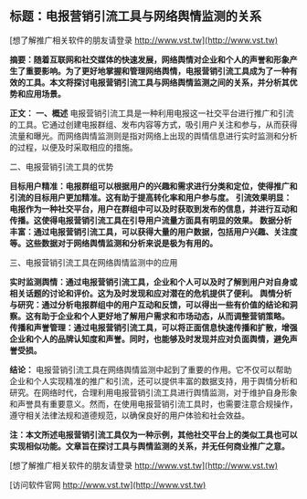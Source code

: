 ## **标题：电报营销引流工具与网络舆情监测的关系**

[想了解推广相关软件的朋友请登录 http://www.vst.tw](http://www.vst.tw)

**摘要：随着互联网和社交媒体的快速发展，网络舆情对企业和个人的声誉和形象产生了重要影响。为了更好地掌握和管理网络舆情，电报营销引流工具成为了一种有效的工具。本文将探讨电报营销引流工具与网络舆情监测之间的关系，并分析其优势和应用场景。**

**正文：**
**一、概述**
电报营销引流工具是一种利用电报这一社交平台进行推广和引流的工具。它通过创建电报群组、发布内容等方式，吸引用户关注和参与，从而获得流量和曝光。而网络舆情监测则是指对网络上出现的舆情信息进行实时监测和分析的过程，以便及时采取相应的措施。

二、电报营销引流工具的优势

**目标用户精准：电报群组可以根据用户的兴趣和需求进行分类和定位，使得推广和引流的目标用户更加精准。这有助于提高转化率和用户参与度。**
**引流效果明显：电报作为一种社交平台，用户在群组中可以及时获取到发布的信息，并进行互动和传播。这使得电报营销引流工具在引导用户流量方面具有明显的效果。**
**数据分析丰富：通过电报营销引流工具，可以获得大量的用户数据，包括用户兴趣、关注度等。这些数据对于网络舆情监测和分析来说是极为有用的。**

三、电报营销引流工具在网络舆情监测中的应用

**实时监测舆情：通过电报营销引流工具，企业和个人可以及时了解到用户对自身或相关话题的讨论和评价。这为及时发现和应对潜在的危机提供了便利。**
**舆情分析与研究：通过分析电报群组中的用户互动和反馈，可以得出一些有价值的结论和洞察。这有助于企业和个人更好地了解用户需求和市场动态，从而调整营销策略。**
**传播和声誉管理：通过电报营销引流工具，可以将正面信息快速传播和扩散，增强企业和个人的品牌认知度和声誉。同时，也能够及时发现并应对负面舆情，避免声誉受损。**

**结论：**
电报营销引流工具在网络舆情监测中起到了重要的作用。它不仅可以帮助企业和个人实现精准的推广和引流，还可以提供丰富的数据支持，用于舆情分析和研究。在网络时代，合理利用电报营销引流工具进行舆情监测，对于维护自身形象和声誉具有重要意义。然而，在使用电报营销引流工具时，也需要注意合规操作，遵守相关法律法规和道德规范，以确保良好的用户体验和社会效益。

**注：本文所述电报营销引流工具仅为一种示例，其他社交平台上的类似工具也可以实现相似功能。文章旨在探讨工具与舆情监测的关系，并无任何商业推广之意。**

[想了解推广相关软件的朋友请登录 http://www.vst.tw](http://www.vst.tw)


[访问软件官网 http://www.vst.tw](http://www.vst.tw)
